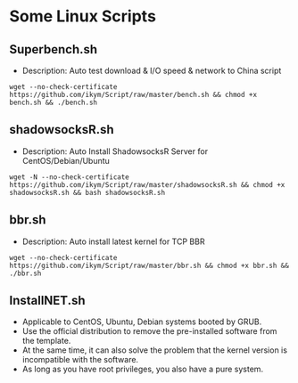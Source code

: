 # Some Linux Scripts

## Superbench.sh
- Description: Auto test download & I/O speed & network to China script

```
wget --no-check-certificate https://github.com/ikym/Script/raw/master/bench.sh && chmod +x bench.sh && ./bench.sh
```

## shadowsocksR.sh
- Description: Auto Install ShadowsocksR Server for CentOS/Debian/Ubuntu

```
wget -N --no-check-certificate https://github.com/ikym/Script/raw/master/shadowsocksR.sh && chmod +x shadowsocksR.sh && bash shadowsocksR.sh
```

## bbr.sh
- Description: Auto install latest kernel for TCP BBR

```
wget --no-check-certificate https://github.com/ikym/Script/raw/master/bbr.sh && chmod +x bbr.sh && ./bbr.sh
```

## InstallNET.sh

 - Applicable to CentOS, Ubuntu, Debian systems booted by GRUB.
 - Use the official distribution to remove the pre-installed software from the template.
 - At the same time, it can also solve the problem that the kernel version is incompatible with the software.
 - As long as you have root privileges, you also have a pure system.
